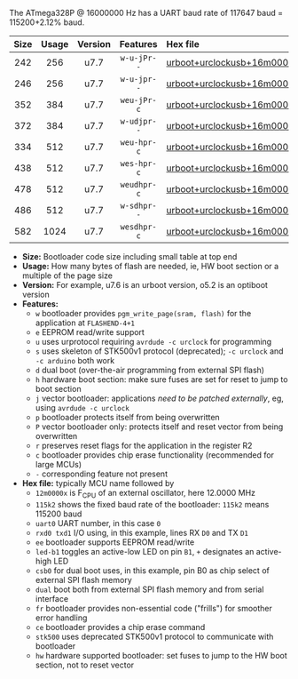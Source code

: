 The ATmega328P @ 16000000 Hz has a UART baud rate of 117647 baud = 115200+2.12% baud.

|Size|Usage|Version|Features|Hex file|
|:-:|:-:|:-:|:-:|:--|
|242|256|u7.7|`w-u-jPr--`|[urboot+urclockusb+16m0000x++115k2_uart0_rxd0_txd1_led+d5.hex](https://raw.githubusercontent.com/stefanrueger/urboot.hex/main/boards/urclockusb/external_oscillator/fcpu+16m0000_Hz/br++115k2_bps/urboot+urclockusb+16m0000x++115k2_uart0_rxd0_txd1_led+d5.hex)|
|246|256|u7.7|`w-u-jpr--`|[urboot+urclockusb+16m0000x++115k2_uart0_rxd0_txd1_led+d5_fr.hex](https://raw.githubusercontent.com/stefanrueger/urboot.hex/main/boards/urclockusb/external_oscillator/fcpu+16m0000_Hz/br++115k2_bps/urboot+urclockusb+16m0000x++115k2_uart0_rxd0_txd1_led+d5_fr.hex)|
|352|384|u7.7|`weu-jPr-c`|[urboot+urclockusb+16m0000x++115k2_uart0_rxd0_txd1_ee_led+d5_fr_ce.hex](https://raw.githubusercontent.com/stefanrueger/urboot.hex/main/boards/urclockusb/external_oscillator/fcpu+16m0000_Hz/br++115k2_bps/urboot+urclockusb+16m0000x++115k2_uart0_rxd0_txd1_ee_led+d5_fr_ce.hex)|
|372|384|u7.7|`w-udjpr--`|[urboot+urclockusb+16m0000x++115k2_uart0_rxd0_txd1_led+d5_csb0_dual.hex](https://raw.githubusercontent.com/stefanrueger/urboot.hex/main/boards/urclockusb/external_oscillator/fcpu+16m0000_Hz/br++115k2_bps/urboot+urclockusb+16m0000x++115k2_uart0_rxd0_txd1_led+d5_csb0_dual.hex)|
|334|512|u7.7|`weu-hpr-c`|[urboot+urclockusb+16m0000x++115k2_uart0_rxd0_txd1_ee_led+d5_fr_ce_hw.hex](https://raw.githubusercontent.com/stefanrueger/urboot.hex/main/boards/urclockusb/external_oscillator/fcpu+16m0000_Hz/br++115k2_bps/urboot+urclockusb+16m0000x++115k2_uart0_rxd0_txd1_ee_led+d5_fr_ce_hw.hex)|
|438|512|u7.7|`wes-hpr-c`|[urboot+urclockusb+16m0000x++115k2_uart0_rxd0_txd1_ee_led+d5_fr_ce_stk500_hw.hex](https://raw.githubusercontent.com/stefanrueger/urboot.hex/main/boards/urclockusb/external_oscillator/fcpu+16m0000_Hz/br++115k2_bps/urboot+urclockusb+16m0000x++115k2_uart0_rxd0_txd1_ee_led+d5_fr_ce_stk500_hw.hex)|
|478|512|u7.7|`weudhpr-c`|[urboot+urclockusb+16m0000x++115k2_uart0_rxd0_txd1_ee_led+d5_csb0_dual_fr_ce_hw.hex](https://raw.githubusercontent.com/stefanrueger/urboot.hex/main/boards/urclockusb/external_oscillator/fcpu+16m0000_Hz/br++115k2_bps/urboot+urclockusb+16m0000x++115k2_uart0_rxd0_txd1_ee_led+d5_csb0_dual_fr_ce_hw.hex)|
|486|512|u7.7|`w-sdhpr--`|[urboot+urclockusb+16m0000x++115k2_uart0_rxd0_txd1_led+d5_csb0_dual_fr_stk500_hw.hex](https://raw.githubusercontent.com/stefanrueger/urboot.hex/main/boards/urclockusb/external_oscillator/fcpu+16m0000_Hz/br++115k2_bps/urboot+urclockusb+16m0000x++115k2_uart0_rxd0_txd1_led+d5_csb0_dual_fr_stk500_hw.hex)|
|582|1024|u7.7|`wesdhpr-c`|[urboot+urclockusb+16m0000x++115k2_uart0_rxd0_txd1_ee_led+d5_csb0_dual_fr_ce_stk500_hw.hex](https://raw.githubusercontent.com/stefanrueger/urboot.hex/main/boards/urclockusb/external_oscillator/fcpu+16m0000_Hz/br++115k2_bps/urboot+urclockusb+16m0000x++115k2_uart0_rxd0_txd1_ee_led+d5_csb0_dual_fr_ce_stk500_hw.hex)|

- **Size:** Bootloader code size including small table at top end
- **Usage:** How many bytes of flash are needed, ie, HW boot section or a multiple of the page size
- **Version:** For example, u7.6 is an urboot version, o5.2 is an optiboot version
- **Features:**
  + `w` bootloader provides `pgm_write_page(sram, flash)` for the application at `FLASHEND-4+1`
  + `e` EEPROM read/write support
  + `u` uses urprotocol requiring `avrdude -c urclock` for programming
  + `s` uses skeleton of STK500v1 protocol (deprecated); `-c urclock` and `-c arduino` both work
  + `d` dual boot (over-the-air programming from external SPI flash)
  + `h` hardware boot section: make sure fuses are set for reset to jump to boot section
  + `j` vector bootloader: applications *need to be patched externally*, eg, using `avrdude -c urclock`
  + `p` bootloader protects itself from being overwritten
  + `P` vector bootloader only: protects itself and reset vector from being overwritten
  + `r` preserves reset flags for the application in the register R2
  + `c` bootloader provides chip erase functionality (recommended for large MCUs)
  + `-` corresponding feature not present
- **Hex file:** typically MCU name followed by
  + `12m0000x` is F<sub>CPU</sub> of an external oscillator, here 12.0000 MHz
  + `115k2` shows the fixed baud rate of the bootloader: `115k2` means 115200 baud
  + `uart0` UART number, in this case `0`
  + `rxd0 txd1` I/O using, in this example, lines RX `D0` and TX `D1`
  + `ee` bootloader supports EEPROM read/write
  + `led-b1` toggles an active-low LED on pin `B1`, `+` designates an active-high LED
  + `csb0` for dual boot uses, in this example, pin B0 as chip select of external SPI flash memory
  + `dual` boot both from external SPI flash memory and from serial interface
  + `fr` bootloader provides non-essential code ("frills") for smoother error handling
  + `ce` bootloader provides a chip erase command
  + `stk500` uses deprecated STK500v1 protocol to communicate with bootloader
  + `hw` hardware supported bootloader: set fuses to jump to the HW boot section, not to reset vector
